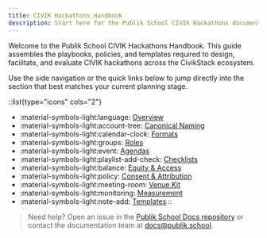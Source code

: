 ```yaml
---
title: CIVIK Hackathons Handbook
description: Start here for the Publik School CIVIK Hackathons documentation site powered by Docus.
---
```


Welcome to the Publik School CIVIK Hackathons Handbook. This guide assembles the playbooks, policies, and templates required to design, facilitate, and evaluate CIVIK hackathons across the CivikStack ecosystem.

Use the side navigation or the quick links below to jump directly into the section that best matches your current planning stage.

::list{type="icons" cols="2"}
- :material-symbols-light:language: [Overview](./overview/intro)
- :material-symbols-light:account-tree: [Canonical Naming](./overview/canonical_naming)
- :material-symbols-light:calendar-clock: [Formats](./formats/one_day_sprint)
- :material-symbols-light:groups: [Roles](./roles/lead_facilitator)
- :material-symbols-light:event: [Agendas](./agendas/48h_run_of_show)
- :material-symbols-light:playlist-add-check: [Checklists](./checklists/t_minus_30_days)
- :material-symbols-light:balance: [Equity & Access](./equity_access/language_access)
- :material-symbols-light:policy: [Consent & Attribution](./consent_attribution/consent_policy)
- :material-symbols-light:meeting-room: [Venue Kit](./venue_kit/room_spec)
- :material-symbols-light:monitoring: [Measurement](./measurement/metrics_kpis)
- :material-symbols-light:note-add: [Templates](./templates/sponsor_brief_template)
::

> Need help? Open an issue in the [Publik School Docs repository](https://github.com/publikwork/publikschool-docs) or contact the documentation team at docs@publik.school.
